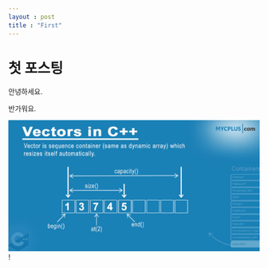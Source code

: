 ```yaml
---
layout : post
title : "First"
---
```


# 첫 포스팅

안녕하세요.



반가워요.

![Vector](../images/2023-02-25-first/Vector.PNG)!

